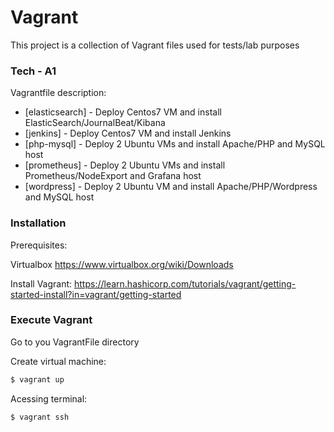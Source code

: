 # Vagrant

This project is a collection of Vagrant files used for tests/lab purposes

### Tech - A1

Vagrantfile description:

* [elasticsearch] - Deploy Centos7 VM and install ElasticSearch/JournalBeat/Kibana
* [jenkins] - Deploy Centos7 VM and install Jenkins
* [php-mysql] - Deploy 2 Ubuntu VMs and install Apache/PHP and MySQL host
* [prometheus] - Deploy 2 Ubuntu VMs and install Prometheus/NodeExport and Grafana host
* [wordpress] - Deploy 2 Ubuntu VM and install Apache/PHP/Wordpress and MySQL host 

### Installation

Prerequisites:

Virtualbox
https://www.virtualbox.org/wiki/Downloads

Install Vagrant:
https://learn.hashicorp.com/tutorials/vagrant/getting-started-install?in=vagrant/getting-started


### Execute Vagrant

Go to you VagrantFile directory

Create virtual machine:

```sh
$ vagrant up
```

Acessing terminal:

```sh
$ vagrant ssh
```

